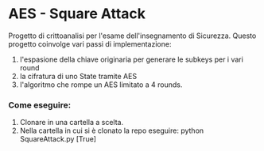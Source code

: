 # AES - Square Attack
Progetto di crittoanalisi per l'esame dell'insegnamento di Sicurezza.
Questo progetto coinvolge vari passi di implementazione:
1. l'espasione della chiave originaria per generare le subkeys per i vari round
2. la cifratura di uno State tramite AES
3. l'algoritmo che rompe un AES limitato a 4 rounds.

### Come eseguire:
1. Clonare in una cartella a scelta.
2. Nella cartella in cui si è clonato la repo eseguire: python SquareAttack.py [True]
